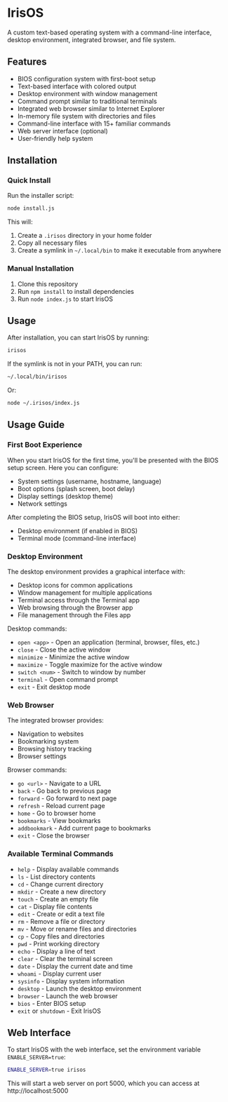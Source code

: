 # IrisOS

A custom text-based operating system with a command-line interface, desktop environment, integrated browser, and  file system.

## Features

- BIOS configuration system with first-boot setup
- Text-based interface with colored output
- Desktop environment with window management
- Command prompt similar to traditional terminals
- Integrated web browser similar to Internet Explorer
- In-memory file system with directories and files
- Command-line interface with 15+ familiar commands
- Web server interface (optional)
- User-friendly help system

## Installation

### Quick Install

Run the installer script:

```bash
node install.js
```

This will:
1. Create a `.irisos` directory in your home folder
2. Copy all necessary files
3. Create a symlink in `~/.local/bin` to make it executable from anywhere

### Manual Installation

1. Clone this repository
2. Run `npm install` to install dependencies
3. Run `node index.js` to start IrisOS

## Usage

After installation, you can start IrisOS by running:

```bash
irisos
```

If the symlink is not in your PATH, you can run:

```bash
~/.local/bin/irisos
```

Or:

```bash
node ~/.irisos/index.js
```

## Usage Guide

### First Boot Experience

When you start IrisOS for the first time, you'll be presented with the BIOS setup screen. Here you can configure:

- System settings (username, hostname, language)
- Boot options (splash screen, boot delay)
- Display settings (desktop theme)
- Network settings

After completing the BIOS setup, IrisOS will boot into either:
- Desktop environment (if enabled in BIOS)
- Terminal mode (command-line interface)

### Desktop Environment

The desktop environment provides a graphical interface with:

- Desktop icons for common applications
- Window management for multiple applications
- Terminal access through the Terminal app
- Web browsing through the Browser app
- File management through the Files app

Desktop commands:
- `open <app>` - Open an application (terminal, browser, files, etc.)
- `close` - Close the active window
- `minimize` - Minimize the active window
- `maximize` - Toggle maximize for the active window
- `switch <num>` - Switch to window by number
- `terminal` - Open command prompt
- `exit` - Exit desktop mode

### Web Browser

The integrated browser provides:
- Navigation to  websites
- Bookmarking system
- Browsing history tracking
- Browser settings

Browser commands:
- `go <url>` - Navigate to a URL
- `back` - Go back to previous page
- `forward` - Go forward to next page
- `refresh` - Reload current page
- `home` - Go to browser home
- `bookmarks` - View bookmarks
- `addbookmark` - Add current page to bookmarks
- `exit` - Close the browser

### Available Terminal Commands

- `help` - Display available commands
- `ls` - List directory contents
- `cd` - Change current directory
- `mkdir` - Create a new directory
- `touch` - Create an empty file
- `cat` - Display file contents
- `edit` - Create or edit a text file
- `rm` - Remove a file or directory
- `mv` - Move or rename files and directories
- `cp` - Copy files and directories
- `pwd` - Print working directory
- `echo` - Display a line of text
- `clear` - Clear the terminal screen
- `date` - Display the current date and time
- `whoami` - Display current user
- `sysinfo` - Display system information
- `desktop` - Launch the desktop environment
- `browser` - Launch the web browser
- `bios` - Enter BIOS setup
- `exit` or `shutdown` - Exit IrisOS

## Web Interface

To start IrisOS with the web interface, set the environment variable `ENABLE_SERVER=true`:

```bash
ENABLE_SERVER=true irisos
```

This will start a web server on port 5000, which you can access at http://localhost:5000